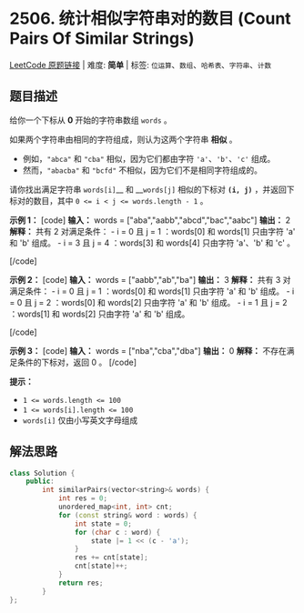 # 2506. 统计相似字符串对的数目 (Count Pairs Of Similar Strings)

[LeetCode 原题链接](https://leetcode.cn/problems/count-pairs-of-similar-strings/) | 难度: **简单** | 标签: `位运算`、`数组`、`哈希表`、`字符串`、`计数`

## 题目描述

给你一个下标从 **0** 开始的字符串数组 `words` 。

如果两个字符串由相同的字符组成，则认为这两个字符串 **相似** 。

  * 例如，`"abca"` 和 `"cba"` 相似，因为它们都由字符 `'a'`、`'b'`、`'c'` 组成。
  * 然而，`"abacba"` 和 `"bcfd"` 不相似，因为它们不是相同字符组成的。

请你找出满足字符串 `words[i]`__ 和 __`words[j]` 相似的下标对 __`(i, j)`__ ，并返回下标对的数目，其中 `0 <= i < j <= words.length - 1` 。

 

**示例 1：**
[code] 
    **输入：** words = ["aba","aabb","abcd","bac","aabc"]
    **输出：** 2
    **解释：** 共有 2 对满足条件：
    - i = 0 且 j = 1 ：words[0] 和 words[1] 只由字符 'a' 和 'b' 组成。 
    - i = 3 且 j = 4 ：words[3] 和 words[4] 只由字符 'a'、'b' 和 'c' 。 
    
[/code]

**示例 2：**
[code] 
    **输入：** words = ["aabb","ab","ba"]
    **输出：** 3
    **解释：** 共有 3 对满足条件：
    - i = 0 且 j = 1 ：words[0] 和 words[1] 只由字符 'a' 和 'b' 组成。 
    - i = 0 且 j = 2 ：words[0] 和 words[2] 只由字符 'a' 和 'b' 组成。 
    - i = 1 且 j = 2 ：words[1] 和 words[2] 只由字符 'a' 和 'b' 组成。 
    
[/code]

**示例 3：**
[code] 
    **输入：** words = ["nba","cba","dba"]
    **输出：** 0
    **解释：** 不存在满足条件的下标对，返回 0 。
[/code]

 

**提示：**

  * `1 <= words.length <= 100`
  * `1 <= words[i].length <= 100`
  * `words[i]` 仅由小写英文字母组成

## 解法思路

```cpp
class Solution {
    public:
        int similarPairs(vector<string>& words) {
            int res = 0;
            unordered_map<int, int> cnt;
            for (const string& word : words) {
                int state = 0;
                for (char c : word) {
                    state |= 1 << (c - 'a');
                }
                res += cnt[state];
                cnt[state]++;
            }
            return res;
        }
};
```
